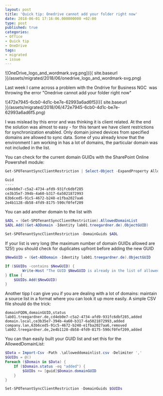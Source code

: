 ```yaml
---
layout: post
title: 'Quick tip: Onedrive cannot add your folder right now'
date: 2018-06-01 17:16:06.000000000 +02:00
type: post
published: true
categories:
- Office
- Quick tip
- OneDrive
tags:
- migrated
- issue
---
```


![OneDrive_logo_and_wordmark.svg.png]({{ site.baseurl }}/assets/migrated/2018/06/onedrive_logo_and_wordmark-svg.png)

Last week I came across a problem with the Ondrive for Business NGC  was throwing the error "Onedrive cannot add your folder right now"

![472e7945-6cb0-4d1c-be7e-62993a6ad6f5]({{ site.baseurl }}/assets/migrated/2018/06/472e7945-6cb0-4d1c-be7e-62993a6ad6f5.png)

I was mislead by this error and was thinking it is client related. At the end the solution was almost to easy - for this tenant we have client restrictions for synchronization enabled. Only domain joined devices from specified domains are allowed to sync data. Some of you already know that the environment I am working in has a lot of domains, the particular domain was not included in the list.

You can check for the current domain GUIDs with the SharePoint Online Powershell module:

```powershell 
Get-SPOTenantSyncClientRestriction | Select-Object -ExpandProperty AllowedDomainList

Guid  
----  
cd4eb0e7-c5a2-4734-afd9-931fc6dbf285  
ce3b35e7-394b-4a60-b317-6a5021872993  
63b6ced5-91c5-4672-b248-e1fba2027aa6  
2e4b1128-db58-4fd9-8175-590cf0fef209  
``` 

You can add another domain to the list with

```powershell 
$ADL = (Get-SPOTenantSyncClientRestriction).AllowedDomainList  
$ADL.Add((Get-ADDomain -Identity lab01.treegardner.de).ObjectGUID)

Set-SPOTenantSyncClientRestriction -DomainGuids $ADL
```

If your list is very long (the maximum number of domain GUIDs allowed are 125!) you should check for duplicates upfront before adding the new GUID

```powershell
$NewGUID = (Get-ADDomain -Identity lab01.treegardner.de).ObjectGUID

If ($GUIDs -contains $NewGUID) {  
    	Write-Host "The GUID $NewGUID is already in the list of allowed domains!"  
} Else {  
    $GUIDs.Add($NewGUID)  
}
```

Another tipp I can give you if you are dealing with a lot of domains: maintain a source list in a format where you can look it up more easily. A simple CSV file should do the trick:

```csv
domainFQDN,domainGUID,status  
lab01.treegardner.de,cd4eb0e7-c5a2-4734-afd9-931fc6dbf285,added  
domain.local,ce3b35e7-394b-4a60-b317-6a5021872993,added  
company.lan,63b6ced5-91c5-4672-b248-e1fba2027aa6,removed  
lab02.treegardner.de,2e4b1128-db58-4fd9-8175-590cf0fef209,added
```

You can than easily built your GUID list and set this for the AllowedDomainList:

```powershell
$Data = Import-Csv -Path .\alloweddomainlist.csv -Delimiter ','  
$GUIDs = @()  
Foreach ($Domain in $Data) {  
    If ($Domain.status -eq "added") {  
        $GUIDs += [guid]$Domain.domainGUID  
    }  
}

Set-SPOTenantSyncClientRestriction -DomainGuids $GUIDs
```